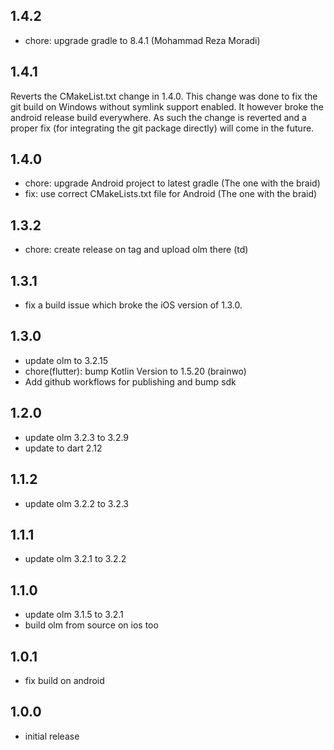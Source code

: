 ## 1.4.2
- chore: upgrade gradle to 8.4.1 (Mohammad Reza Moradi)

## 1.4.1

Reverts the CMakeList.txt change in 1.4.0. This change was done to fix the git
build on Windows without symlink support enabled. It however broke the android
release build everywhere. As such the change is reverted and a proper fix (for
integrating the git package directly) will come in the future.

## 1.4.0

- chore: upgrade Android project to latest gradle (The one with the braid)
- fix: use correct CMakeLists.txt file for Android (The one with the braid)

## 1.3.2

- chore: create release on tag and upload olm there (td)

## 1.3.1

- fix a build issue which broke the iOS version of 1.3.0.

## 1.3.0

- update olm to 3.2.15
- chore(flutter): bump Kotlin Version to 1.5.20 (brainwo)
- Add github workflows for publishing and bump sdk

## 1.2.0

- update olm 3.2.3 to 3.2.9
- update to dart 2.12

## 1.1.2

- update olm 3.2.2 to 3.2.3

## 1.1.1

- update olm 3.2.1 to 3.2.2

## 1.1.0

- update olm 3.1.5 to 3.2.1
- build olm from source on ios too

## 1.0.1

- fix build on android

## 1.0.0

- initial release

